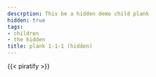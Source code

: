 ```yaml
---
descrption: This be a hidden demo child plank
hidden: true
tags:
- children
- the hidden
title: plank 1-1-1 (hidden)
---
```

{{< piratify >}}